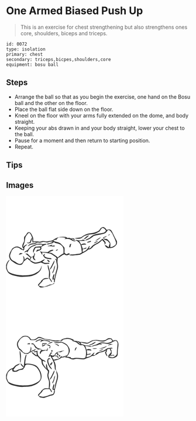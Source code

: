 # One Armed Biased Push Up
> This is an exercise for chest strengthening but also strengthens ones core, shoulders, biceps and triceps.

``` 
id: 0072 
type: isolation 
primary: chest 
secondary: triceps,bicpes,shoulders,core 
equipment: bosu ball 
``` 

## Steps

 - Arrange the ball so that as you begin the exercise, one hand on the Bosu ball and the other on the floor.
 - Place the ball flat side down on the floor.
 - Kneel on the floor with your arms fully extended on the dome, and body straight.
 - Keeping your abs drawn in and your body straight, lower your chest to the ball.
 - Pause for a moment and then return to starting position.
 - Repeat.

## Tips


## Images

<svg width="241pt" height="300" viewBox="0 0 241 225" xmlns="http://www.w3.org/2000/svg">
  <path fill="#FFF" d="M0 0h241v225H0v-77.03c1.15 3.52 2.63 7.08 5.25 9.77 3.05 2.68 7.08 3.81 10.9 4.87 6.2 1.46 12.51 3.16 18.93 2.44 5.62-.72 11.39-.09 16.9-1.6 6.56-1.62 13.02-4.86 17.33-10.19 2.67-3.21 3.44-7.45 3.78-11.49-1.43 4.27-2.74 9.02-6.49 11.89-2.72 2.02-5.78 3.54-8.84 4.98-7.44 3.34-15.77 3.32-23.76 3.47-9.86-.71-20.29-1.57-28.85-6.99-2.64-3.68-4.76-8.46-3.39-13.07.38-4.66 3.64-8.22 5.62-12.25-3.84 2.56-6.06 6.77-7.38 11.08V0m198.51 63.34c-1.73.91-3.94 1.25-5.08 2.98-1.39 1.8-2.38 4.07-4.51 5.13-4.66 2.42-9.78 4.12-15.03 4.5-7.34.79-14.39 3.63-19.98 8.48-4.5 1.03-9.24.83-13.72 2.1 5.31.69 12 2.25 16.19-2.07 3.44-3.17 8.11-4.23 12.46-5.49 5.22-1.48 11.09-.32 15.96-3.1 2.2-1.23 4.54-2.2 6.71-3.49 1.77-2.39 3.09-5.13 5.45-7.06 3.94-.46 6.16 2.76 7.92 5.74-1.57 1.4-2.83 3.38-4.95 3.96-7.19 1.92-15.07 1.46-21.74 5.12-3.47 1.73-5.79 5.14-9.44 6.57-2.59 1.03-4.97 2.51-7.21 4.17 6.83-1.01 12.91-4.87 18.05-9.32 6.97-1.94 14.22-2.79 21.21-4.71 3.92-.89 5.91-4.72 8.28-7.58 4.73 0 6.46 4.69 8.95 7.83 2.44 6.34 6.26 12.21 7.51 18.98-.3 1.31-.8 2.56-1.23 3.83-3.35 1.84-6.7 4.78-10.72 4.48.09-2.94.61-5.99-.26-8.86a22.294 22.294 0 0 0-6.68-7.82c-1.87-.05-3.73-.16-5.59-.25-.1-.87-.19-1.75-.26-2.63 2.4-.25 4.33-1.66 5.74-3.54-2.59 1.05-5.08 2.33-7.65 3.44.7 1.39 1.14 2.95 2.24 4.1 1.88 1.4 4.42 1.33 6.43 2.48 1.83 1.67 3.39 3.61 5.05 5.45-.92 2.6-1.93 5.19-2.26 7.95-2.31-1.89-4.74-3.68-7.51-4.84.04 3.74 3.6 5.3 6.35 6.89.44-.16 1.32-.47 1.77-.63 6.15 1.28 12.06-2.16 15.53-7.09 1.31-2.93 1.38-6.3-.51-9.01-3.7-6.15-6.36-12.85-9.91-19.08-2.02-3.43-6.64-3.18-9.77-1.55-1.72-3.06-4.16-5.58-7.79-6.06M42.9 75.87c-1.3 2.32-2.94 4.38-4.76 6.31-2.73 3.03-.39 7.36-1.64 10.86-1.16 2.98-3.2 5.65-3.42 8.94-.47 2.34 1.44 4.15 2.68 5.87-.37.51-.74 1.01-1.11 1.52-2.75-2.08-5.59-4.09-8.77-5.46-4.6-2.29-9.79.72-13.37 3.57-2.68 4.91-6.72 9.68-6.43 15.62.53 3.94 2.32 7.91 5.9 9.96 5.61 3.98 12.32 9.34 19.59 7.19 2.55-1.42 3.53-4.52 4.94-6.93 2.39-1.77 4.71-3.63 6.85-5.7 1.55 1.54 3.24 2.93 5.15 4.01 2.38 3.59 6.57 5.14 10.41 6.62 4.23-.17 8.41-1.25 12.46-2.48 2.86 1.09 5.6 2.55 8.6 3.22 2.9-.06 5.78-.54 8.67-.77-.14-.49-.41-1.47-.55-1.95-4.73.66-9.92 1.13-13.77-2.28 1.77-1.43 4.16-2.42 4.91-4.77-2.93.72-5.41 2.44-7.91 4.04-3.01 1.17-6.19 1.94-9.37 2.52-4.79.83-8.63-2.71-12.76-4.44.84-2.98 2.28-5.77 4.77-7.7.79 3.35 1.99 7.67 6.32 7.34-.99-1.49-2.08-2.92-3.18-4.32.54-2.88 1.22-5.73 2.19-8.49-.62-.38-1.87-1.16-2.49-1.55.33 1.02.67 2.04 1.01 3.06-.75 1.12-1.49 2.24-2.22 3.37-1.83.64-3.64 1.35-5.47 2.01l.26-1.29c-2.8-1.13-4.24-3.85-6.4-5.75-1.39-1.07-3.1-.14-4.59.07 4.2 1.56 6.66 5.48 10.47 7.66-.35.89-1.05 2.67-1.39 3.57-1.69-1.21-3.04-3.04-5.05-3.7-2.15 1.12-3.74 3.03-5.44 4.71-.37-2.85-.57-6.21-3.26-7.92.85 3.69 2.18 7.72-.03 11.24-.99 3.69-5.05 5.64-8.62 4.91-3.87-1.39-6.99-4.21-10.7-5.94-4.19-1.79-7.06-6.04-7.39-10.54.28-2.94 1.71-5.62 2.65-8.38 1.97-5.54 8.3-10.33 14.26-8.08 3.29.69 5.18 4.33 8.67 4.28.39.32 1.17.95 1.56 1.26 2.67-.84 1.79-3.74 2.28-5.86.82-3.03 4.04-4.25 6.08-6.34-3.69.39-6.79 2.57-8.69 5.71.15-2.72 1.05-5.28 2.11-7.76 1.79-4.32 1.43-9.16 2.88-13.55 2.17-3.09 3.92-6.66 7.3-8.62 3.48 2.27 4.52 6.4 6.12 9.96-2.09 2.88-3.53 6.16-4.54 9.56-1.26.4-2.52.79-3.78 1.19-.57-.26-1.72-.78-2.3-1.03 1.29 3.35 4.63 1.88 7.35 1.59 1.51-3.4 2.75-6.9 3.76-10.48.03 3.14-.34 6.38.76 9.4 3.22-.99 6.65-1.25 9.96-.56-2.46.48-5.08.73-7.08 2.41-5.1-.46-10.54 1.32-13.17 5.99 2.98-1.23 5.55-3.61 8.88-3.86 4.22-.27 8.47-1.52 11.83-4.15 2.86 1.05 5.79.5 8.58-.45 3.52-1.21 7.14-.09 10.59.75 3.83-1.4 7.93-2.9 12.05-1.72-3.67 2.5-8.51 3.3-12.84 4.36 1.52 2.58 4.24.49 6.38 0 2.59-1.09 6.12-.69 7.66-3.46 1.32-.6 2 .94 2.93 1.57 5.21 1.17 11.16 2.04 14.58 6.64 3.86 3.92 2.65 9.85 2.82 14.82-4.35 2.12-8.13 5.15-11.68 8.41-2.88-3.54-7.31-5.04-10.71-7.94-2.09-1.88-5.01-1.88-7.62-2.42 2.56-2.04 5.71-2.89 8.71-4.02.13-.29.4-.88.53-1.17-4.43-1-8.36 2.16-11.77 4.56-3.96-.3-7.94-.04-11.89-.45-1.18-.6-2.37-1.19-3.57-1.75 1.14 2.82 2.75 5.44 4.7 7.78.24-1.62-.23-3.16-.79-4.66 5.04-.55 9.97.88 14.9 1.66 4.86.83 8.42 4.48 12.52 6.9 2.09 1.02 2.17 3.7 3.09 5.54-1.36-.56-2.72-1.12-4.08-1.69.62 1.27 1.7 2.2 2.68 3.18-.37 4.72 2.45 9.04 1.73 13.74-.45 5.5-3.21 10.49-3.72 15.98-.39 2.98-1.32 5.85-1.74 8.83-.49-.69-.98-1.38-1.46-2.06.75-2.7 1.48-5.4 1.81-8.19-1.33.29-2.17 1.05-2.5 2.28-.97 3.22-2.95 7.07-.36 10.07l.73-2.83c1.6 2.07 1.1 4.6.93 7.03l1.32.48c.92-9.36 3.78-18.38 6.27-27.41 1.06-3.46.88-7.14.05-10.63-1.03-3.81-.19-7.75.16-11.59 4.92-2.09 8.55-6.4 13.77-7.9 2.42 2.13 5.77 3.18 8.3.5l1.31 1.49c.44-1.11.8-2.24 1.14-3.37-.79-.09-2.37-.26-3.15-.35-1.3.73-2.66 2.12-4.28 1.41-1.18-.81-2.23-1.78-3.32-2.7-.11-3.49.5-7.07-.08-10.52-1.89-2.72-4.53-4.78-6.75-7.21-4.19-4.71-11.25-3.55-16.2-7.03 1.48-.67 2.8-1.76 4.39-2.19.37.15 1.13.45 1.51.61l1.13-.25c-.09-.47-.15-.95-.19-1.43 1.48-1.18 2.97-2.35 4.45-3.54 4.81.15 9.82-.54 14.34 1.54-.65.51-1.94 1.54-2.59 2.05 3.12-.24 6.3-.88 9.4-.02 4.77 1.12 8.82 6.12 14.06 3.98-1.43-.99-3.15-1.15-4.81-1.38-1.63-1.21-3.24-2.45-4.77-3.77 2.03.19 3.78 1.16 5.2 2.59 1.05 1.06 3.34-1.25.84-1.93-2.29-2.09-6-.96-8.9-1.04l.08-1.16c-1.78.17-3.56.32-5.34.45-1.06-.75-1.95-1.96-3.35-2.03-9.07-1.43-19.03.34-26.09 6.51-1.31.43-2.61.87-3.9 1.32-2.8.13-5.49.95-8.24 1.38-2.97-.24-5.9-1.09-8.9-.84-2.68.04-5.13 2.02-7.83 1.13-3.84-.93-7.82-1.2-11.68-.24-.04-3.18.68-6.58-.84-9.54-1.37-2.88-2.21-6.18-4.77-8.3-1.87-1.92-5.56-1.66-6.91.75m165.98 5.01c1.55-.71 3.05-1.54 4.44-2.54-2-.21-3.62.71-4.44 2.54m-49.75 6.95l1.2.56c3.82-1.85 7.05-5.08 9.95-8.19-4.8.46-7.73 4.98-11.15 7.63m23.64 4.1c4.39-1.71 8.7-4.2 11.63-7.98-4.31 1.95-8.12 4.85-11.63 7.98m-26.05-4.4l.08 2.39c-2.59.27-5.16.71-7.75.8-2.36-.29-4.66-1.15-7.07-.73 2.43 1.62 5.45 2.43 7.22 4.92 5.18 5.28 4.93 13.16 6.16 19.95-1.8 1.53-3.86 2.94-6.3 3.1-5.6.56-11.16 1.88-16.83 1.29-.7.63-1.4 1.28-2.09 1.93 3.64.19 7.32.52 10.93-.16 4.28-.8 8.95-.08 12.84-2.38 4.84-3.07 10.45-4.99 14.46-9.25 4.48-.15 8.01-3.15 10.48-6.65 2.53-1.87 5.14-3.64 8.06-4.85 4.03-1.76 7.11-4.91 10.15-7.98.69.92 1.37 1.84 2.05 2.77 3.56 1.41 2.61 5.5 3.3 8.51.34-1.38-.9-3.91 1.49-3.93.76-2.56-1.01-4.39-2.49-6.21-1.31-1.18-2.42-2.54-3.59-3.84-3.6 2.59-6.4 6.26-10.47 8.19-4.74 2.38-9.94 4.62-13.05 9.15-1.09 1.64-3.08 2.14-4.77 2.89.69-1.66 1.41-3.31 2.12-4.97-.43 0-1.29.01-1.72.01-2.48 5.62-7.2 10.32-13.26 11.87.19-1.94.4-3.88.55-5.82 2.39-.12 4.69-.75 6.99-1.35.12-.51.36-1.53.48-2.05-2.49.85-4.94 1.79-7.31 2.93-.96-2.6-1.97-5.17-3.05-7.72 3.25-.92 6.61-1.14 9.97-1.15-1.96-3.81-7.43-1.95-10.38-.2-1.46-2.42-2.84-4.88-4.16-7.37 4.03 0 8.06-.07 12.09-.14-1.17-1.33-2.67-2.05-4.49-2.16l-.64-1.79m17 4c-2.32.82-4.66 1.55-6.99 2.31-.07.42-.2 1.27-.27 1.69 2.43-.65 4.86-1.32 7.27-2.02-.01-.66-.01-1.32-.01-1.98m6.07 5.23c3.14-1.04 6.6-2.08 8.72-4.8-3.16 1.02-6.59 2.07-8.72 4.8m-113.76.86c-4.51-.1-8.35 2.44-12.41 4.02-3.6 1.41-6.25 4.37-8.59 7.34-2.1 2.77-6.15 3.18-7.9 6.34 2.01-.46 3.88-1.3 5.74-2.17.08.65.25 1.96.33 2.62 1.83-3.01 3-6.48 5.64-8.92 3.05-3.45 7.79-4.29 11.71-6.37 3.46-2.18 7.67-.86 11.47-1.69.81.44 1.62.87 2.43 1.32-.9.94-1.81 1.89-2.71 2.84-4.13-.27-8.19.7-12.31.85-2.79 3.42-5.88 7.91-3.17 12.33.81-3.78 1.72-7.63 4.5-10.51 2.81-.17 5.63-.48 8.46-.33 2.65 1.05-.22 3.03-1.03 4.32-1.31-.02-2.62-.03-3.93-.05-1.1 1.22-2.24 2.43-2.99 3.9 2.39.2 4.21-1.96 6.58-2.16 3.29-.56 5.94-3.99 3.88-7.17 3.47-2.13 6.91-4.42 11.02-5.1.03-.21.1-.63.13-.84-2.54-1.06-5.28.15-7.88.32-2.82-1.35-5.94-1.54-8.97-.89m64.78 1.23c-.5 1.85-.97 3.7-1.37 5.57.51.08 1.52.24 2.03.33.79-2.44 1.54-4.88 2.07-7.38-.91.49-1.82.99-2.73 1.48m-46.07 3.23c1.07.28 2.13.83 3.27.53 4.23-1.1 8.66 2.44 12.44-.78-2.45-1.16-5.09-.1-7.59.2.55-.64 1.63-1.92 2.18-2.56-3.54.51-6.69 2.45-10.3 2.61m17.34 9.8c1.73-.56 3.5-1.21 4.54-2.84-1.87.34-4.39.36-4.54 2.84m-73.88 4.9c-.74 1.12-1.48 2.25-2.19 3.4 2.6-.82 5.18-1.66 7.7-2.69-1.66-1.07-3.64-.78-5.51-.71m47.34 4.16c1.4 2.73 3.03 5.79 6.25 6.63 3.58.98 7.39 1.7 11.1 1.44-.04-.43-.13-1.28-.18-1.7-4.48-.96-9.72-.52-13.41-3.68-2.03-1.6.16-3.8.49-5.68-1.44.95-2.85 1.96-4.25 2.99m8.28 9.06c.88 2.13 3.13 6.04 5.82 4.01-1.25-2.16-3.59-3.19-5.82-4.01m6.95 16.93c-.72 1.09-1.03 2.36-1.2 3.64 2.12-1.79 3.69-4.11 4.88-6.61 2-4.06 5.01-8.03 4.72-12.79-3.24 5-5.35 10.65-8.4 15.76m-5.62-5.65c.14 3.52.7 7 2.03 10.28 2.1 5.56-.59 11.72.89 17.24 1.94 1.67 3.1 3.96 4.18 6.23.47.16 1.42.47 1.89.62-1.01-3-2.4-5.95-5.06-7.83 1.24-6.04 1.7-12.52-.7-18.35-.65-2.45-1.27-4.9-1.84-7.36l-1.39-.83m11.9 9.77c-.75 2.38-2.84 4.5-2.02 7.16 3.3-4.88 4.76-10.75 5.4-16.54-2.3 2.6-2.13 6.3-3.38 9.38m-25.06 22.29c-1.35 3.59-5.47 5.19-6.79 8.88 1.42 1.41 2.81 2.86 4.2 4.31 5.32 1.56 10.15-1.62 15.35-2.05 4.52-2.28 9.62-3.09 14.01-5.67-.29-.48-.58-.95-.87-1.42-1.67 3.5-5.85 3.11-9.07 3.78-2.18 1.23-4.43 2.42-6.94 2.69-4.79 2.75-10.26.8-15.08-.76 1.82-4.13 6.32-6.08 8.17-10.22 2.6-4.21 7.89-2.77 11.82-4.04.57-2.02-2.75-.57-3.79-1.03-4.53-.63-8.26 2.26-11.01 5.53z"/>
  <g fill="#333">
    <path d="M198.51 63.34c3.63.48 6.07 3 7.79 6.06 3.13-1.63 7.75-1.88 9.77 1.55 3.55 6.23 6.21 12.93 9.91 19.08 1.89 2.71 1.82 6.08.51 9.01-3.47 4.93-9.38 8.37-15.53 7.09-.45.16-1.33.47-1.77.63-2.75-1.59-6.31-3.15-6.35-6.89 2.77 1.16 5.2 2.95 7.51 4.84.33-2.76 1.34-5.35 2.26-7.95-1.66-1.84-3.22-3.78-5.05-5.45-2.01-1.15-4.55-1.08-6.43-2.48-1.1-1.15-1.54-2.71-2.24-4.1 2.57-1.11 5.06-2.39 7.65-3.44-1.41 1.88-3.34 3.29-5.74 3.54.07.88.16 1.76.26 2.63 1.86.09 3.72.2 5.59.25 2.8 2.05 5.1 4.73 6.68 7.82.87 2.87.35 5.92.26 8.86 4.02.3 7.37-2.64 10.72-4.48.43-1.27.93-2.52 1.23-3.83-1.25-6.77-5.07-12.64-7.51-18.98-2.49-3.14-4.22-7.83-8.95-7.83-2.37 2.86-4.36 6.69-8.28 7.58-6.99 1.92-14.24 2.77-21.21 4.71-5.14 4.45-11.22 8.31-18.05 9.32 2.24-1.66 4.62-3.14 7.21-4.17 3.65-1.43 5.97-4.84 9.44-6.57 6.67-3.66 14.55-3.2 21.74-5.12 2.12-.58 3.38-2.56 4.95-3.96-1.76-2.98-3.98-6.2-7.92-5.74-2.36 1.93-3.68 4.67-5.45 7.06-2.17 1.29-4.51 2.26-6.71 3.49-4.87 2.78-10.74 1.62-15.96 3.1-4.35 1.26-9.02 2.32-12.46 5.49-4.19 4.32-10.88 2.76-16.19 2.07 4.48-1.27 9.22-1.07 13.72-2.1 5.59-4.85 12.64-7.69 19.98-8.48 5.25-.38 10.37-2.08 15.03-4.5 2.13-1.06 3.12-3.33 4.51-5.13 1.14-1.73 3.35-2.07 5.08-2.98zM42.9 75.87c1.35-2.41 5.04-2.67 6.91-.75 2.56 2.12 3.4 5.42 4.77 8.3 1.52 2.96.8 6.36.84 9.54 3.86-.96 7.84-.69 11.68.24 2.7.89 5.15-1.09 7.83-1.13 3-.25 5.93.6 8.9.84 2.75-.43 5.44-1.25 8.24-1.38 1.29-.45 2.59-.89 3.9-1.32 7.06-6.17 17.02-7.94 26.09-6.51 1.4.07 2.29 1.28 3.35 2.03 1.78-.13 3.56-.28 5.34-.45l-.08 1.16c2.9.08 6.61-1.05 8.9 1.04 2.5.68.21 2.99-.84 1.93-1.42-1.43-3.17-2.4-5.2-2.59 1.53 1.32 3.14 2.56 4.77 3.77 1.66.23 3.38.39 4.81 1.38-5.24 2.14-9.29-2.86-14.06-3.98-3.1-.86-6.28-.22-9.4.02.65-.51 1.94-1.54 2.59-2.05-4.52-2.08-9.53-1.39-14.34-1.54-1.48 1.19-2.97 2.36-4.45 3.54.04.48.1.96.19 1.43l-1.13.25c-.38-.16-1.14-.46-1.51-.61-1.59.43-2.91 1.52-4.39 2.19 4.95 3.48 12.01 2.32 16.2 7.03 2.22 2.43 4.86 4.49 6.75 7.21.58 3.45-.03 7.03.08 10.52 1.09.92 2.14 1.89 3.32 2.7 1.62.71 2.98-.68 4.28-1.41.78.09 2.36.26 3.15.35-.34 1.13-.7 2.26-1.14 3.37l-1.31-1.49c-2.53 2.68-5.88 1.63-8.3-.5-5.22 1.5-8.85 5.81-13.77 7.9-.35 3.84-1.19 7.78-.16 11.59.83 3.49 1.01 7.17-.05 10.63-2.49 9.03-5.35 18.05-6.27 27.41l-1.32-.48c.17-2.43.67-4.96-.93-7.03l-.73 2.83c-2.59-3-.61-6.85.36-10.07.33-1.23 1.17-1.99 2.5-2.28-.33 2.79-1.06 5.49-1.81 8.19.48.68.97 1.37 1.46 2.06.42-2.98 1.35-5.85 1.74-8.83.51-5.49 3.27-10.48 3.72-15.98.72-4.7-2.1-9.02-1.73-13.74-.98-.98-2.06-1.91-2.68-3.18 1.36.57 2.72 1.13 4.08 1.69-.92-1.84-1-4.52-3.09-5.54-4.1-2.42-7.66-6.07-12.52-6.9-4.93-.78-9.86-2.21-14.9-1.66.56 1.5 1.03 3.04.79 4.66-1.95-2.34-3.56-4.96-4.7-7.78 1.2.56 2.39 1.15 3.57 1.75 3.95.41 7.93.15 11.89.45 3.41-2.4 7.34-5.56 11.77-4.56-.13.29-.4.88-.53 1.17-3 1.13-6.15 1.98-8.71 4.02 2.61.54 5.53.54 7.62 2.42 3.4 2.9 7.83 4.4 10.71 7.94 3.55-3.26 7.33-6.29 11.68-8.41-.17-4.97 1.04-10.9-2.82-14.82-3.42-4.6-9.37-5.47-14.58-6.64-.93-.63-1.61-2.17-2.93-1.57-1.54 2.77-5.07 2.37-7.66 3.46-2.14.49-4.86 2.58-6.38 0 4.33-1.06 9.17-1.86 12.84-4.36-4.12-1.18-8.22.32-12.05 1.72-3.45-.84-7.07-1.96-10.59-.75-2.79.95-5.72 1.5-8.58.45-3.36 2.63-7.61 3.88-11.83 4.15-3.33.25-5.9 2.63-8.88 3.86 2.63-4.67 8.07-6.45 13.17-5.99 2-1.68 4.62-1.93 7.08-2.41-3.31-.69-6.74-.43-9.96.56-1.1-3.02-.73-6.26-.76-9.4a77.86 77.86 0 0 1-3.76 10.48c-2.72.29-6.06 1.76-7.35-1.59.58.25 1.73.77 2.3 1.03 1.26-.4 2.52-.79 3.78-1.19 1.01-3.4 2.45-6.68 4.54-9.56-1.6-3.56-2.64-7.69-6.12-9.96-3.38 1.96-5.13 5.53-7.3 8.62-1.45 4.39-1.09 9.23-2.88 13.55-1.06 2.48-1.96 5.04-2.11 7.76 1.9-3.14 5-5.32 8.69-5.71-2.04 2.09-5.26 3.31-6.08 6.34-.49 2.12.39 5.02-2.28 5.86-.39-.31-1.17-.94-1.56-1.26-3.49.05-5.38-3.59-8.67-4.28-5.96-2.25-12.29 2.54-14.26 8.08-.94 2.76-2.37 5.44-2.65 8.38.33 4.5 3.2 8.75 7.39 10.54 3.71 1.73 6.83 4.55 10.7 5.94 3.57.73 7.63-1.22 8.62-4.91 2.21-3.52.88-7.55.03-11.24 2.69 1.71 2.89 5.07 3.26 7.92 1.7-1.68 3.29-3.59 5.44-4.71 2.01.66 3.36 2.49 5.05 3.7.34-.9 1.04-2.68 1.39-3.57-3.81-2.18-6.27-6.1-10.47-7.66 1.49-.21 3.2-1.14 4.59-.07 2.16 1.9 3.6 4.62 6.4 5.75l-.26 1.29c1.83-.66 3.64-1.37 5.47-2.01.73-1.13 1.47-2.25 2.22-3.37-.34-1.02-.68-2.04-1.01-3.06.62.39 1.87 1.17 2.49 1.55-.97 2.76-1.65 5.61-2.19 8.49 1.1 1.4 2.19 2.83 3.18 4.32-4.33.33-5.53-3.99-6.32-7.34-2.49 1.93-3.93 4.72-4.77 7.7 4.13 1.73 7.97 5.27 12.76 4.44 3.18-.58 6.36-1.35 9.37-2.52 2.5-1.6 4.98-3.32 7.91-4.04-.75 2.35-3.14 3.34-4.91 4.77 3.85 3.41 9.04 2.94 13.77 2.28.14.48.41 1.46.55 1.95-2.89.23-5.77.71-8.67.77-3-.67-5.74-2.13-8.6-3.22-4.05 1.23-8.23 2.31-12.46 2.48-3.84-1.48-8.03-3.03-10.41-6.62-1.91-1.08-3.6-2.47-5.15-4.01-2.14 2.07-4.46 3.93-6.85 5.7-1.41 2.41-2.39 5.51-4.94 6.93-7.27 2.15-13.98-3.21-19.59-7.19-3.58-2.05-5.37-6.02-5.9-9.96-.29-5.94 3.75-10.71 6.43-15.62 3.58-2.85 8.77-5.86 13.37-3.57 3.18 1.37 6.02 3.38 8.77 5.46.37-.51.74-1.01 1.11-1.52-1.24-1.72-3.15-3.53-2.68-5.87.22-3.29 2.26-5.96 3.42-8.94 1.25-3.5-1.09-7.83 1.64-10.86 1.82-1.93 3.46-3.99 4.76-6.31z"/>
    <path d="M208.88 80.88c.82-1.83 2.44-2.75 4.44-2.54-1.39 1-2.89 1.83-4.44 2.54zM159.13 87.83c3.42-2.65 6.35-7.17 11.15-7.63-2.9 3.11-6.13 6.34-9.95 8.19l-1.2-.56zM182.77 91.93c3.51-3.13 7.32-6.03 11.63-7.98-2.93 3.78-7.24 6.27-11.63 7.98z"/>
    <path d="M156.72 87.53l.64 1.79c1.82.11 3.32.83 4.49 2.16-4.03.07-8.06.14-12.09.14 1.32 2.49 2.7 4.95 4.16 7.37 2.95-1.75 8.42-3.61 10.38.2-3.36.01-6.72.23-9.97 1.15 1.08 2.55 2.09 5.12 3.05 7.72 2.37-1.14 4.82-2.08 7.31-2.93-.12.52-.36 1.54-.48 2.05-2.3.6-4.6 1.23-6.99 1.35-.15 1.94-.36 3.88-.55 5.82 6.06-1.55 10.78-6.25 13.26-11.87.43 0 1.29-.01 1.72-.01-.71 1.66-1.43 3.31-2.12 4.97 1.69-.75 3.68-1.25 4.77-2.89 3.11-4.53 8.31-6.77 13.05-9.15 4.07-1.93 6.87-5.6 10.47-8.19 1.17 1.3 2.28 2.66 3.59 3.84 1.48 1.82 3.25 3.65 2.49 6.21-2.39.02-1.15 2.55-1.49 3.93-.69-3.01.26-7.1-3.3-8.51-.68-.93-1.36-1.85-2.05-2.77-3.04 3.07-6.12 6.22-10.15 7.98-2.92 1.21-5.53 2.98-8.06 4.85-2.47 3.5-6 6.5-10.48 6.65-4.01 4.26-9.62 6.18-14.46 9.25-3.89 2.3-8.56 1.58-12.84 2.38-3.61.68-7.29.35-10.93.16.69-.65 1.39-1.3 2.09-1.93 5.67.59 11.23-.73 16.83-1.29 2.44-.16 4.5-1.57 6.3-3.1-1.23-6.79-.98-14.67-6.16-19.95-1.77-2.49-4.79-3.3-7.22-4.92 2.41-.42 4.71.44 7.07.73 2.59-.09 5.16-.53 7.75-.8l-.08-2.39z"/>
    <path d="M173.72 91.53c0 .66 0 1.32.01 1.98-2.41.7-4.84 1.37-7.27 2.02.07-.42.2-1.27.27-1.69 2.33-.76 4.67-1.49 6.99-2.31zM179.79 96.76c2.13-2.73 5.56-3.78 8.72-4.8-2.12 2.72-5.58 3.76-8.72 4.8zM66.03 97.62c3.03-.65 6.15-.46 8.97.89 2.6-.17 5.34-1.38 7.88-.32-.03.21-.1.63-.13.84-4.11.68-7.55 2.97-11.02 5.1 2.06 3.18-.59 6.61-3.88 7.17-2.37.2-4.19 2.36-6.58 2.16.75-1.47 1.89-2.68 2.99-3.9 1.31.02 2.62.03 3.93.05.81-1.29 3.68-3.27 1.03-4.32-2.83-.15-5.65.16-8.46.33-2.78 2.88-3.69 6.73-4.5 10.51-2.71-4.42.38-8.91 3.17-12.33 4.12-.15 8.18-1.12 12.31-.85.9-.95 1.81-1.9 2.71-2.84-.81-.45-1.62-.88-2.43-1.32-3.8.83-8.01-.49-11.47 1.69-3.92 2.08-8.66 2.92-11.71 6.37-2.64 2.44-3.81 5.91-5.64 8.92-.08-.66-.25-1.97-.33-2.62-1.86.87-3.73 1.71-5.74 2.17 1.75-3.16 5.8-3.57 7.9-6.34 2.34-2.97 4.99-5.93 8.59-7.34 4.06-1.58 7.9-4.12 12.41-4.02zM130.81 98.85c.91-.49 1.82-.99 2.73-1.48-.53 2.5-1.28 4.94-2.07 7.38-.51-.09-1.52-.25-2.03-.33.4-1.87.87-3.72 1.37-5.57zM84.74 102.08c3.61-.16 6.76-2.1 10.3-2.61-.55.64-1.63 1.92-2.18 2.56 2.5-.3 5.14-1.36 7.59-.2-3.78 3.22-8.21-.32-12.44.78-1.14.3-2.2-.25-3.27-.53zM102.08 111.88c.15-2.48 2.67-2.5 4.54-2.84-1.04 1.63-2.81 2.28-4.54 2.84zM28.2 116.78c1.87-.07 3.85-.36 5.51.71-2.52 1.03-5.1 1.87-7.7 2.69.71-1.15 1.45-2.28 2.19-3.4zM75.54 120.94c1.4-1.03 2.81-2.04 4.25-2.99-.33 1.88-2.52 4.08-.49 5.68 3.69 3.16 8.93 2.72 13.41 3.68.05.42.14 1.27.18 1.7-3.71.26-7.52-.46-11.1-1.44-3.22-.84-4.85-3.9-6.25-6.63zM0 140.88c1.32-4.31 3.54-8.52 7.38-11.08-1.98 4.03-5.24 7.59-5.62 12.25-1.37 4.61.75 9.39 3.39 13.07 8.56 5.42 18.99 6.28 28.85 6.99 7.99-.15 16.32-.13 23.76-3.47 3.06-1.44 6.12-2.96 8.84-4.98 3.75-2.87 5.06-7.62 6.49-11.89-.34 4.04-1.11 8.28-3.78 11.49-4.31 5.33-10.77 8.57-17.33 10.19-5.51 1.51-11.28.88-16.9 1.6-6.42.72-12.73-.98-18.93-2.44-3.82-1.06-7.85-2.19-10.9-4.87-2.62-2.69-4.1-6.25-5.25-9.77v-7.09zM83.82 130c2.23.82 4.57 1.85 5.82 4.01-2.69 2.03-4.94-1.88-5.82-4.01zM90.77 146.93c3.05-5.11 5.16-10.76 8.4-15.76.29 4.76-2.72 8.73-4.72 12.79-1.19 2.5-2.76 4.82-4.88 6.61.17-1.28.48-2.55 1.2-3.64zM85.15 141.28l1.39.83c.57 2.46 1.19 4.91 1.84 7.36 2.4 5.83 1.94 12.31.7 18.35 2.66 1.88 4.05 4.83 5.06 7.83-.47-.15-1.42-.46-1.89-.62-1.08-2.27-2.24-4.56-4.18-6.23-1.48-5.52 1.21-11.68-.89-17.24-1.33-3.28-1.89-6.76-2.03-10.28zM97.05 151.05c1.25-3.08 1.08-6.78 3.38-9.38-.64 5.79-2.1 11.66-5.4 16.54-.82-2.66 1.27-4.78 2.02-7.16z"/>
    <path d="M71.99 173.34c2.75-3.27 6.48-6.16 11.01-5.53 1.04.46 4.36-.99 3.79 1.03-3.93 1.27-9.22-.17-11.82 4.04-1.85 4.14-6.35 6.09-8.17 10.22 4.82 1.56 10.29 3.51 15.08.76 2.51-.27 4.76-1.46 6.94-2.69 3.22-.67 7.4-.28 9.07-3.78.29.47.58.94.87 1.42-4.39 2.58-9.49 3.39-14.01 5.67-5.2.43-10.03 3.61-15.35 2.05-1.39-1.45-2.78-2.9-4.2-4.31 1.32-3.69 5.44-5.29 6.79-8.88z"/>
  </g>
</svg>

<svg width="241pt" height="300" viewBox="0 0 241 225" xmlns="http://www.w3.org/2000/svg">
  <g fill="#FFF">
    <path d="M0 0h241v225H0v-77.08c1.24 3.73 2.79 7.61 5.79 10.29 3.28 2.48 7.34 3.59 11.26 4.61 5.9 1.35 11.92 2.94 18.02 2.22 6.07-.76 12.32-.05 18.21-1.98 6.64-2.03 13.44-5.47 17.22-11.55 3.74-5.86 2.04-13.47-.88-19.31-2.52-4.46-5.26-9.41-10.2-11.54-6.36-2.79-13.47-3.72-20.35-2.87.19-6.32 1.26-12.55 2.96-18.63l-1.8.96c-3.03 7.65-3.07 15.99-4.2 24.05-1.81-2.77-3.9-5.38-6.6-7.35.43 3.85 3.58 6.28 6.42 8.46-3.22 3.64-8.42 2.95-12.42 5.16-2.69 1.41-6.63 3.07-8.61-.24 1.9-2.21 3.19-4.91 5.23-7 2.8-1.87 6.27-2.84 8.25-5.76-2.75.7-5.36 1.83-7.91 3.08-3.32 1.59-4.71 5.68-8.4 6.69-6.18 2.04-10.26 7.63-11.99 13.7V0m31.96 62.94c-3.28 3.42-7.4 6.34-8.95 11.03-2.26 5.35.56 11.12 3.97 15.25 1.77.21 2.77 1.69 3.9 2.88 1.78 2.13 4.32 3.37 6.56 4.94 2.32.35 4.66.54 7 .66 2.7-2.37 6.08-3.6 9.17-5.32 2.68-.9 6.55-1.44 7.02-4.86-2.66 1.38-5.19 3.08-8.18 3.69-.98.85-1.97 1.69-2.97 2.53 1.95-3.41 3.04-7.44 1.13-11.14-.45 3.84-.59 7.77-2.74 11.14-1.87 1.01-3.62 2.66-5.9 2.5-2.84.38-5.26-1.25-7.6-2.56-1.77-3.51-5.03-5.85-8.05-8.21-1.44-3.57-3.31-7.65-1.33-11.41 2.65-6.28 8.49-13.04 16.03-11.95 3.97.42 6.81 3.63 8.35 7.08 3.35.21 6.73.37 10.07.01 2.91-.72 4.77-3.47 7.55-4.38 4.66-.13 8.52 3.12 13.13 3.33 5.96 1.1 12.05 1.74 17.78 3.83 4.12-.38 9 1.29 12.58-1.21 2.5.46 5.05.12 6.27-2.39 6.26-2.07 14.12-2.6 19.35 2.09.92-.04 2.78-.13 3.7-.17-4.06-4.08-10.35-5.23-15.9-5.21-4.05.99-8.73 1.48-11.71 4.71-1.3.27-2.6.62-3.94.5-5.06-.31-10.3.51-15.18-1.23-5.88-2.05-12.57-.74-18.1-3.91-3.39-1.56-8.17-3.69-11.26-.49-3.44 3.32-8.55 4.62-13.09 2.94-3.06-7.07-12.62-9.18-18.66-4.67m170.81 6.71c-4.66 1.16-9.53.76-14.18-.2-4.14-.95-8.38-.03-12.42.94-4 1.3-7.32 5.68-11.89 4.28-4.23-1.13-8.62-.97-12.92-1.49-4.97-2.51-10.68-2.49-16.11-2.09 3.42 1.46 7.48 1.61 10.36 4.22 3.05 2.11 6.29 6.09 10.37 4.05 1.63.78 3.61 1.34 4.34 3.2 4.48 6.47 4.15 14.8 2.47 22.14-2.41 2.65-6.45 2.21-9.65 1.69-5.36-.46-10.9-1.17-16.17.31-1.32.02-2.59-.35-3.87-.6-.26-.44-.76-1.32-1.02-1.76-2.99-.1-5.88-.91-8.79-1.55 3.97-1.14 5.37-5.39 6.79-8.82 1.78-5.32-1.53-10.5-4.7-14.52-3.56-3.69-8.57-5.26-13.22-7.07-4.65 2.32-9.83 1.04-14.77 1.11 4.57 2.96 10.66 1.86 15.7.75 5.77 2.49 13.15 5.33 14.46 12.31 1.43 4.32.94 9.3-1.79 13.02-3.23 2.55-7.49 3.02-11.31 4.23l-.28-2.09c-2.13 2.21-4.26 4.5-7.09 5.82l.8.46c-3.47.17-7.01.37-10.26 1.73-.6-1.12-1.33-2.16-2.05-3.21-.49-.87-.93-1.76-1.41-2.63 2.31-.36 5.61-.3 5.81-3.38 1.35-1.55 2.68-3.25 4.75-3.85.08 1.49.14 2.98.2 4.47.61-.35 1.83-1.07 2.44-1.43-.08-1.87-1.03-3.36-2.41-4.55l2.22-1.31c3.17.66 6.49.21 8.8-2.23.84-.09 2.53-.28 3.37-.37-3.93-1.04-7.6 1.62-11.49 1.89-4.05.31-7.13 3.52-8.67 7.08-1.62.46-3.23.95-4.83 1.46-.04-.47-.14-1.41-.18-1.88-.6.25-1.79.75-2.38 1-2.29-2.15 1.14-4.62 3.26-5.08-1.06-.42-2.11-.84-3.16-1.28-2.07 2.9-3.87 6.04-4.93 9.46 1.93.48 2.26-1.69 3.15-2.84 3.21 4.71 5.98 9.78 7.88 15.17 1.47 4.24 1.45 8.75 2.03 13.14 3.82 1 2.42 5.71 3.58 8.54 2.46 6.76-.83 13.56-2.47 20.07-.47 3.58-1.28 7.1-1.86 10.67-.54.29-1.63.88-2.18 1.17.4-3.1 1.81-6.07 1.86-9.2-.36-.26-1.07-.8-1.42-1.07-1.12 3.55-2.67 7.12-2.34 10.94 1.25.31 2.5.71 3.56 1.46-.51 2.55-.83 5.25-2.34 7.46-2.54 1.13-5.42 1.12-7.94 2.3a37.943 37.943 0 0 1-12.46 3.54c-3.18-.1-6.22-1.17-9.23-2.12 1.56-3.97 5.94-5.65 7.67-9.51 2.88-5.07 9.41-4.3 14.35-4.05 1.72 1.42 2.45 3.6 3.46 5.51.47.13 1.42.38 1.89.51-1.07-2.95-2.45-5.87-5.09-7.74 1.11-5.5 1.65-11.33-.14-16.75-1.23-4.34-3.27-8.97-1.6-13.49.8-2.69 1.88-6.9-1.51-8.25-1.66-3.79-1.49-8.03-2.95-11.85-1.89 3.74-.87 7.66.28 11.4-3.2-5.45-9.12-10.2-8.09-17.16 2.11.79 4.19 1.68 6.35 2.33-1.63-3.89-6.43-3.73-9.06-6.51-2.05-1.9-4.22-3.71-5.99-5.89-2.17-3.01-2.04-6.9-2.03-10.43-2.51.49-5.01 1.05-7.54 1.44 0 .37 0 1.11.01 1.49 1.91-.12 3.82-.26 5.71-.52.02 2.42.09 4.84.23 7.26-3.6-2.27-6.69-5.27-10.38-7.4.61 3.67 4.39 5.06 6.81 7.35 1.32 1.37 3.09 1.82 4.94 1.49 2.76 2.58 5.12 5.57 8.08 7.94.65 3.56.46 7.64 2.97 10.53 2.05 2.6 3.82 5.46 6.33 7.67 1.7 1.64 3.9 3.1 4.46 5.54-.5 2.94-1.85 5.81-1.25 8.85.21 3.73 2.19 7 3.08 10.57.53 4.87-.15 9.76-.26 14.64-1.52-.11-3.03-.2-4.54-.26-4.51-.64-8.19 2.3-10.96 5.49-1.25 3.66-5.52 5.17-6.8 8.92 1.4 1.38 2.74 2.82 4.13 4.21 2.79.5 5.59 1.2 8.44 1.1 4.42-1.52 8.78-3.21 13.26-4.51 2.57-.68 6.09-.69 7.25-3.62 1.62-2.5 1.64-5.47 1.51-8.34 1.38-4.69 2.44-9.46 3.6-14.2 1.58-5.51 3.97-11.17 2.67-17-.51-3.47-2.59-6.34-3.82-9.55-1.36-3.17-.12-6.67-.85-9.95-.39-1.71-.92-3.39-1.31-5.1-.76-1.28-1.51-2.55-2.27-3.82 5.43-.99 11.14-2.25 15.38-6.04 2.28-.29 4.55-.64 6.8-1.14.04-.26.13-.77.18-1.03.76-.03 2.29-.1 3.05-.14-1.06.61-2.1 1.24-3.13 1.91 2.92.17 6.01-.21 8.75 1.1 3.44 1.25 7.01 3.89 10.82 2.45 6-2.19 12.31.33 18.45.22 3.56-.03 6.34-2.72 9.79-3.3 3.1-.67 5.88-2.21 8.59-3.8 2.2.28 4.38-.05 6.48-.76-1.45-1.13-3.26-1.18-5-.92 1.46-1.57 2.61-3.4 3.25-5.46-3.01 1.88-5.08 4.85-7.84 7.03-2.59 1.71-5.73 2.25-8.75 2.62.31-1.39.6-2.79.88-4.2 2.99-.9 6.48-.66 8.96-2.83-2.74-.08-5.54.14-7.99 1.48-.65-2.75-.79-5.59-1.32-8.36 3.24-.23 6.5-.08 9.68.57-.2-.51-.61-1.52-.82-2.03-3.03-.92-6.44-1.83-9.14.45-.97-2.72-1.81-5.48-2.67-8.23 3.27.57 6.54 1.18 9.8 1.79 4.13.48 7.87-1.75 11.87-2.31 2.65-.4 5.14-1.39 7.51-2.6 1.92.7 3.95.48 5.72-.56-1.19-.18-3.57-.52-4.76-.69 6.18-2.57 12.43 1.44 18.66.15 4.91-1.52 8.88-5.42 14.03-6.22 2.17.93 3.35 3.22 3.55 5.48-.1 6.68-1.54 13.27-1.47 19.96.38 3.81-3.21 6.35-6.21 7.88-2.98 1.88-6.43.12-9.55-.26.72-1.65 1.82-3 3.3-4.02-.28.84-.83 2.52-1.11 3.37 2.2-2.91 6.14-1.61 9.22-2.05-1.78-2.08-4.6-1.17-6.81-.53-.42-.42-.83-.85-1.23-1.28.39-.47 1.17-1.43 1.56-1.91.34-3.56.28-7.63-2.55-10.27 1.61-.13 3.22-.28 4.84-.45-.94-1.13-2.12-1.98-3.66-1.48-2.81.49-5.74.67-8.41 1.71-3.32 2.13-6.52 4.66-10.46 5.56-5.09 1.46-11.48 2.12-13.64 7.85 4.24-.8 7-5.21 11.49-5.7 4.11-.34 7.82-2.16 11.4-4.08-.72 1.55-1.51 3.06-2.5 4.45 1.28 2.79 1.96 6.37 5.13 7.65-1.09-2.48-2.21-4.96-2.98-7.56 1.56-1.71 1.86-3.98 1.95-6.19 1.67-.66 3.36-1.27 5.07-1.84 1.22 2.19 2.44 4.39 3.44 6.7-1.36 2.22-2.85 4.38-4.81 6.12-1.61 1.21-.67 3.38-.81 5.05 5.36 2.28 11.8 2.34 16.47-1.5 3.82-2.44 2.14-7.49 2.69-11.24-.18-6.76 3.64-14.34-.68-20.45-1.86-3.14-6.07-1.79-8.92-1.16-1.14-1.52-2.33-2.99-3.54-4.46-1.58-.22-3.15-.57-4.75-.6-3.24.35-5.47 3.01-8.3 4.3M61.08 71.12c-.21.54-.64 1.63-.85 2.17 3.97-1.87 7.93-4.5 12.55-3.91-1.04 1.31-2.09 2.61-3.1 3.94 2.71-1.09 5.35-2.71 8.38-2.67 4.33-.28 8.3 1.76 12.49 2.43-.27-.4-.8-1.22-1.06-1.62-3.83-1.78-8.14-1.88-12.28-1.89-2.77-.52-5.37-2.08-8.28-1.73-2.76.7-5.27 2.12-7.85 3.28m24.83 5.18c3.51-.32 7.41-.62 9.93-3.42-3.6.05-6.91 1.59-9.93 3.42m-42.69 1.3c1.87.1 3.74.15 5.61.21.02-.47.07-1.41.1-1.88-2.09-.05-4.41-.36-5.71 1.67m8.89-1.59c-.02.44-.08 1.32-.11 1.76 1.24.07 2.47.16 3.71.26 1.76 2.32 2.97 5 4.69 7.34 1.47.95 3.1 1.62 4.68 2.36-.2.42-.59 1.27-.79 1.69 2.79-1.56 5.93-1.37 8.95-.66-2.2 2.49-5.77 5.65-3.22 9.17 1.01-1.41 1.52-3.08 2.32-4.6 2.99-1.8 6.5-2.31 9.88-2.89.63.52 1.25 1.04 1.87 1.56.43-1.71 1.29-3.24 2.18-4.75-1.39.72-2.75 1.48-3.95 2.49-2.58-.17-5.2-.5-7.68.42-2.99-4.11-9.12-2.78-12.47-6.42-2.46-2.19-3.95-5.26-6.4-7.44-1.21-.15-2.43-.24-3.66-.29m21.83.05c-.02 2.16-.03 4.32-.01 6.49 2.73-.85 5.62-1.89 7.23-4.46-2.35.52-4.52 1.51-6.65 2.59.13-.72.4-2.17.54-2.89 2.65-.58 5.4-.23 8.1-.32l.02-1.51c-3.08-.01-6.15-.01-9.23.1m25.11.38c3.01 1.49 5.91 3.2 8.55 5.29.17-.37.52-1.1.7-1.47-2.63-2.21-5.99-3.05-9.25-3.82m114.39.84c-1.74.78-3.41 1.72-4.7 3.16 3.49-1.08 7.03-1.98 10.68-2.22-1.98-.37-4-.58-5.98-.94M82.16 79.33c3.66.07 6.22 2.55 9.25 4.14-1-3.94-5.64-6.27-9.25-4.14m108 7.51c5.79.07 12.58-.6 16.4-5.55-5.22 2.55-10.68 4.5-16.4 5.55M88.1 85.58c.94.68 3.05-.31 2.59-1.58-.96-.82-2.96.33-2.59 1.58m52.91 5.8c1.66-2.42 3.34-4.95 3.73-7.93-2.71 1.7-4.43 4.67-3.73 7.93M84.2 86.15c.23 3.34 2.9-1.68 0 0m92.52.72c3.27.74 6.73.55 9.93-.47-3.31-.41-6.71-.55-9.93.47m13.62 4.66c3.38-.32 6.8-1.33 9.24-3.81-3.21.88-6.5 1.86-9.24 3.81m-97.15-1.09c-1.47.9-.23 3.8 1.34 2.35 1.51-.89.22-3.73-1.34-2.35m-65.27.39c-.71 7.6 1.82 15.06.65 22.68.3.87.61 1.75.92 2.62.86-8.34 2.1-17.45-1.57-25.3m80.37 9.17c-.63 1.43 1.27 3.75 2.78 3.07.75-1.44-1.26-3.87-2.78-3.07m-7.43.28c.01.69.05 2.09.07 2.79 3.1-2.13 4.47 1.93 6.16 3.75.03-1.24.18-2.49-.08-3.71-1.98-1.1-4.13-1.82-6.15-2.83m-15.67 16.54c2.01 4.64 3.83 10.05 8.79 12.32-.72-3.22-3.65-5.22-4.78-8.26-1.76-3.91-4.31-8.54-1.75-12.7.92.13 2.78.41 3.71.54-.71-1.66-2.26-2.55-4.06-2.48-3.15 2.48-3.35 7.09-1.91 10.58m8.73-3.04c-.33.66-.98 1.97-1.31 2.62-.89.47-1.76.99-2.6 1.55.4 1.27.87 2.52 1.36 3.76 1.08-2.6 5.08-5.14 2.55-7.93m-.29 27.75c-1.09 3.12-3.76 5.62-4.05 9.01 1.95-1.66 3.49-3.74 4.58-6.06 2.07-4.26 5.25-8.37 5.05-13.36-2.44 3.12-3.52 7.05-5.58 10.41m3.15 10.32c-.75 2.02-2.87 4-1.3 6.18.97-1.97 1.8-4 2.74-5.98.89-3.4 1.84-6.81 2.24-10.31-2.59 2.73-2.09 6.87-3.68 10.11z"/>
    <path d="M201 71.99c4.29-.95 7.42-4.87 12-4.76 2.6-.36 3.73 2.46 4.84 4.25-3.49 2.28-7.55 3.87-11.77 3.75-3.74-.27-7.44-1.88-11.2-.93-3.01.38-5.62 1.91-8.2 3.38-3.68 2.08-8.26 1.92-11.65 4.6-4.17-1.77-8.74-1.69-13.16-2.17-2.5-1.08-5.02-2.14-7.77-2.25-.47-1.18-.93-2.35-1.41-3.52 4.14.53 8.08 2.05 12.25 2.39 6.3-.24 10.7-6.58 17.15-6.23 6.44-.89 12.51 3.29 18.92 1.49m-28.03 6.07c-1.35.28-2.56.9-3.61 1.79 5.55-.04 10.81-2.81 14.77-6.57-4.32.09-7.13 3.86-11.16 4.78zM143.91 71.98c3.59 1.07 7.34 2.6 8.63 6.48-2.71-2.38-5.38-4.83-8.63-6.48zM38.36 121.89c1.23-.82 2.45-1.68 3.66-2.55 6.99-.32 14.51 1.18 20.1 5.59 5.55 6.14 9.76 14.45 8.59 22.93-1.43 5.18-6.66 7.62-11.05 9.88-7.83 4.23-16.97 4.19-25.62 4.41-9.42-.76-19.27-1.48-27.65-6.26-2.65-.99-2.99-4.15-4.17-6.36-1.9-3.32-.4-7.11.17-10.58 1.27-4.95 5.47-8.25 9.93-10.24.13 1.42.35 2.83.66 4.22 1.97 1.66 4.72 1.19 7.09 1.14 3.32-.12 5.55-3.25 8.84-3.51 2.05-.22 4.09-.58 6-1.41.94-1.76 2.04-3.45 3.53-4.82l-.08-2.44z"/>
  </g>
  <g fill="#333">
    <path d="M31.96 62.94c6.04-4.51 15.6-2.4 18.66 4.67 4.54 1.68 9.65.38 13.09-2.94 3.09-3.2 7.87-1.07 11.26.49 5.53 3.17 12.22 1.86 18.1 3.91 4.88 1.74 10.12.92 15.18 1.23 1.34.12 2.64-.23 3.94-.5 2.98-3.23 7.66-3.72 11.71-4.71 5.55-.02 11.84 1.13 15.9 5.21-.92.04-2.78.13-3.7.17-5.23-4.69-13.09-4.16-19.35-2.09-1.22 2.51-3.77 2.85-6.27 2.39-3.58 2.5-8.46.83-12.58 1.21-5.73-2.09-11.82-2.73-17.78-3.83-4.61-.21-8.47-3.46-13.13-3.33-2.78.91-4.64 3.66-7.55 4.38-3.34.36-6.72.2-10.07-.01-1.54-3.45-4.38-6.66-8.35-7.08-7.54-1.09-13.38 5.67-16.03 11.95-1.98 3.76-.11 7.84 1.33 11.41 3.02 2.36 6.28 4.7 8.05 8.21 2.34 1.31 4.76 2.94 7.6 2.56 2.28.16 4.03-1.49 5.9-2.5 2.15-3.37 2.29-7.3 2.74-11.14 1.91 3.7.82 7.73-1.13 11.14 1-.84 1.99-1.68 2.97-2.53 2.99-.61 5.52-2.31 8.18-3.69-.47 3.42-4.34 3.96-7.02 4.86-3.09 1.72-6.47 2.95-9.17 5.32-2.34-.12-4.68-.31-7-.66-2.24-1.57-4.78-2.81-6.56-4.94-1.13-1.19-2.13-2.67-3.9-2.88-3.41-4.13-6.23-9.9-3.97-15.25 1.55-4.69 5.67-7.61 8.95-11.03z"/>
    <path d="M202.77 69.65c2.83-1.29 5.06-3.95 8.3-4.3 1.6.03 3.17.38 4.75.6 1.21 1.47 2.4 2.94 3.54 4.46 2.85-.63 7.06-1.98 8.92 1.16 4.32 6.11.5 13.69.68 20.45-.55 3.75 1.13 8.8-2.69 11.24-4.67 3.84-11.11 3.78-16.47 1.5.14-1.67-.8-3.84.81-5.05 1.96-1.74 3.45-3.9 4.81-6.12-1-2.31-2.22-4.51-3.44-6.7-1.71.57-3.4 1.18-5.07 1.84-.09 2.21-.39 4.48-1.95 6.19.77 2.6 1.89 5.08 2.98 7.56-3.17-1.28-3.85-4.86-5.13-7.65.99-1.39 1.78-2.9 2.5-4.45-3.58 1.92-7.29 3.74-11.4 4.08-4.49.49-7.25 4.9-11.49 5.7 2.16-5.73 8.55-6.39 13.64-7.85 3.94-.9 7.14-3.43 10.46-5.56 2.67-1.04 5.6-1.22 8.41-1.71 1.54-.5 2.72.35 3.66 1.48-1.62.17-3.23.32-4.84.45 2.83 2.64 2.89 6.71 2.55 10.27-.39.48-1.17 1.44-1.56 1.91.4.43.81.86 1.23 1.28 2.21-.64 5.03-1.55 6.81.53-3.08.44-7.02-.86-9.22 2.05.28-.85.83-2.53 1.11-3.37a9.32 9.32 0 0 0-3.3 4.02c3.12.38 6.57 2.14 9.55.26 3-1.53 6.59-4.07 6.21-7.88-.07-6.69 1.37-13.28 1.47-19.96-.2-2.26-1.38-4.55-3.55-5.48-5.15.8-9.12 4.7-14.03 6.22-6.23 1.29-12.48-2.72-18.66-.15 1.19.17 3.57.51 4.76.69-1.77 1.04-3.8 1.26-5.72.56-2.37 1.21-4.86 2.2-7.51 2.6-4 .56-7.74 2.79-11.87 2.31-3.26-.61-6.53-1.22-9.8-1.79.86 2.75 1.7 5.51 2.67 8.23 2.7-2.28 6.11-1.37 9.14-.45.21.51.62 1.52.82 2.03-3.18-.65-6.44-.8-9.68-.57.53 2.77.67 5.61 1.32 8.36 2.45-1.34 5.25-1.56 7.99-1.48-2.48 2.17-5.97 1.93-8.96 2.83-.28 1.41-.57 2.81-.88 4.2 3.02-.37 6.16-.91 8.75-2.62 2.76-2.18 4.83-5.15 7.84-7.03-.64 2.06-1.79 3.89-3.25 5.46 1.74-.26 3.55-.21 5 .92-2.1.71-4.28 1.04-6.48.76-2.71 1.59-5.49 3.13-8.59 3.8-3.45.58-6.23 3.27-9.79 3.3-6.14.11-12.45-2.41-18.45-.22-3.81 1.44-7.38-1.2-10.82-2.45-2.74-1.31-5.83-.93-8.75-1.1 1.03-.67 2.07-1.3 3.13-1.91-.76.04-2.29.11-3.05.14-.05.26-.14.77-.18 1.03-2.25.5-4.52.85-6.8 1.14-4.24 3.79-9.95 5.05-15.38 6.04.76 1.27 1.51 2.54 2.27 3.82.39 1.71.92 3.39 1.31 5.1.73 3.28-.51 6.78.85 9.95 1.23 3.21 3.31 6.08 3.82 9.55 1.3 5.83-1.09 11.49-2.67 17-1.16 4.74-2.22 9.51-3.6 14.2.13 2.87.11 5.84-1.51 8.34-1.16 2.93-4.68 2.94-7.25 3.62-4.48 1.3-8.84 2.99-13.26 4.51-2.85.1-5.65-.6-8.44-1.1-1.39-1.39-2.73-2.83-4.13-4.21 1.28-3.75 5.55-5.26 6.8-8.92 2.77-3.19 6.45-6.13 10.96-5.49 1.51.06 3.02.15 4.54.26.11-4.88.79-9.77.26-14.64-.89-3.57-2.87-6.84-3.08-10.57-.6-3.04.75-5.91 1.25-8.85-.56-2.44-2.76-3.9-4.46-5.54-2.51-2.21-4.28-5.07-6.33-7.67-2.51-2.89-2.32-6.97-2.97-10.53-2.96-2.37-5.32-5.36-8.08-7.94-1.85.33-3.62-.12-4.94-1.49-2.42-2.29-6.2-3.68-6.81-7.35 3.69 2.13 6.78 5.13 10.38 7.4-.14-2.42-.21-4.84-.23-7.26-1.89.26-3.8.4-5.71.52-.01-.38-.01-1.12-.01-1.49 2.53-.39 5.03-.95 7.54-1.44-.01 3.53-.14 7.42 2.03 10.43 1.77 2.18 3.94 3.99 5.99 5.89 2.63 2.78 7.43 2.62 9.06 6.51-2.16-.65-4.24-1.54-6.35-2.33-1.03 6.96 4.89 11.71 8.09 17.16-1.15-3.74-2.17-7.66-.28-11.4 1.46 3.82 1.29 8.06 2.95 11.85 3.39 1.35 2.31 5.56 1.51 8.25-1.67 4.52.37 9.15 1.6 13.49 1.79 5.42 1.25 11.25.14 16.75 2.64 1.87 4.02 4.79 5.09 7.74-.47-.13-1.42-.38-1.89-.51-1.01-1.91-1.74-4.09-3.46-5.51-4.94-.25-11.47-1.02-14.35 4.05-1.73 3.86-6.11 5.54-7.67 9.51 3.01.95 6.05 2.02 9.23 2.12 4.31-.46 8.55-1.65 12.46-3.54 2.52-1.18 5.4-1.17 7.94-2.3 1.51-2.21 1.83-4.91 2.34-7.46-1.06-.75-2.31-1.15-3.56-1.46-.33-3.82 1.22-7.39 2.34-10.94.35.27 1.06.81 1.42 1.07-.05 3.13-1.46 6.1-1.86 9.2.55-.29 1.64-.88 2.18-1.17.58-3.57 1.39-7.09 1.86-10.67 1.64-6.51 4.93-13.31 2.47-20.07-1.16-2.83.24-7.54-3.58-8.54-.58-4.39-.56-8.9-2.03-13.14-1.9-5.39-4.67-10.46-7.88-15.17-.89 1.15-1.22 3.32-3.15 2.84 1.06-3.42 2.86-6.56 4.93-9.46 1.05.44 2.1.86 3.16 1.28-2.12.46-5.55 2.93-3.26 5.08.59-.25 1.78-.75 2.38-1 .04.47.14 1.41.18 1.88 1.6-.51 3.21-1 4.83-1.46 1.54-3.56 4.62-6.77 8.67-7.08 3.89-.27 7.56-2.93 11.49-1.89-.84.09-2.53.28-3.37.37-2.31 2.44-5.63 2.89-8.8 2.23l-2.22 1.31c1.38 1.19 2.33 2.68 2.41 4.55-.61.36-1.83 1.08-2.44 1.43-.06-1.49-.12-2.98-.2-4.47-2.07.6-3.4 2.3-4.75 3.85-.2 3.08-3.5 3.02-5.81 3.38.48.87.92 1.76 1.41 2.63.72 1.05 1.45 2.09 2.05 3.21 3.25-1.36 6.79-1.56 10.26-1.73l-.8-.46c2.83-1.32 4.96-3.61 7.09-5.82l.28 2.09c3.82-1.21 8.08-1.68 11.31-4.23 2.73-3.72 3.22-8.7 1.79-13.02-1.31-6.98-8.69-9.82-14.46-12.31-5.04 1.11-11.13 2.21-15.7-.75 4.94-.07 10.12 1.21 14.77-1.11 4.65 1.81 9.66 3.38 13.22 7.07 3.17 4.02 6.48 9.2 4.7 14.52-1.42 3.43-2.82 7.68-6.79 8.82 2.91.64 5.8 1.45 8.79 1.55.26.44.76 1.32 1.02 1.76 1.28.25 2.55.62 3.87.6 5.27-1.48 10.81-.77 16.17-.31 3.2.52 7.24.96 9.65-1.69 1.68-7.34 2.01-15.67-2.47-22.14-.73-1.86-2.71-2.42-4.34-3.2-4.08 2.04-7.32-1.94-10.37-4.05-2.88-2.61-6.94-2.76-10.36-4.22 5.43-.4 11.14-.42 16.11 2.09 4.3.52 8.69.36 12.92 1.49 4.57 1.4 7.89-2.98 11.89-4.28 4.04-.97 8.28-1.89 12.42-.94 4.65.96 9.52 1.36 14.18.2M201 71.99c-6.41 1.8-12.48-2.38-18.92-1.49-6.45-.35-10.85 5.99-17.15 6.23-4.17-.34-8.11-1.86-12.25-2.39.48 1.17.94 2.34 1.41 3.52 2.75.11 5.27 1.17 7.77 2.25 4.42.48 8.99.4 13.16 2.17 3.39-2.68 7.97-2.52 11.65-4.6 2.58-1.47 5.19-3 8.2-3.38 3.76-.95 7.46.66 11.2.93 4.22.12 8.28-1.47 11.77-3.75-1.11-1.79-2.24-4.61-4.84-4.25-4.58-.11-7.71 3.81-12 4.76m-57.09-.01c3.25 1.65 5.92 4.1 8.63 6.48-1.29-3.88-5.04-5.41-8.63-6.48zM61.08 71.12c2.58-1.16 5.09-2.58 7.85-3.28 2.91-.35 5.51 1.21 8.28 1.73 4.14.01 8.45.11 12.28 1.89.26.4.79 1.22 1.06 1.62-4.19-.67-8.16-2.71-12.49-2.43-3.03-.04-5.67 1.58-8.38 2.67 1.01-1.33 2.06-2.63 3.1-3.94-4.62-.59-8.58 2.04-12.55 3.91.21-.54.64-1.63.85-2.17zM85.91 76.3c3.02-1.83 6.33-3.37 9.93-3.42-2.52 2.8-6.42 3.1-9.93 3.42z"/>
    <path d="M172.97 78.06c4.03-.92 6.84-4.69 11.16-4.78-3.96 3.76-9.22 6.53-14.77 6.57 1.05-.89 2.26-1.51 3.61-1.79zM43.22 77.6c1.3-2.03 3.62-1.72 5.71-1.67-.03.47-.08 1.41-.1 1.88-1.87-.06-3.74-.11-5.61-.21zM52.11 76.01c1.23.05 2.45.14 3.66.29 2.45 2.18 3.94 5.25 6.4 7.44 3.35 3.64 9.48 2.31 12.47 6.42 2.48-.92 5.1-.59 7.68-.42 1.2-1.01 2.56-1.77 3.95-2.49-.89 1.51-1.75 3.04-2.18 4.75-.62-.52-1.24-1.04-1.87-1.56-3.38.58-6.89 1.09-9.88 2.89-.8 1.52-1.31 3.19-2.32 4.6-2.55-3.52 1.02-6.68 3.22-9.17-3.02-.71-6.16-.9-8.95.66.2-.42.59-1.27.79-1.69-1.58-.74-3.21-1.41-4.68-2.36-1.72-2.34-2.93-5.02-4.69-7.34-1.24-.1-2.47-.19-3.71-.26.03-.44.09-1.32.11-1.76zM73.94 76.06c3.08-.11 6.15-.11 9.23-.1l-.02 1.51c-2.7.09-5.45-.26-8.1.32-.14.72-.41 2.17-.54 2.89 2.13-1.08 4.3-2.07 6.65-2.59-1.61 2.57-4.5 3.61-7.23 4.46-.02-2.17-.01-4.33.01-6.49zM99.05 76.44c3.26.77 6.62 1.61 9.25 3.82-.18.37-.53 1.1-.7 1.47-2.64-2.09-5.54-3.8-8.55-5.29zM213.44 77.28c1.98.36 4 .57 5.98.94-3.65.24-7.19 1.14-10.68 2.22 1.29-1.44 2.96-2.38 4.7-3.16zM82.16 79.33c3.61-2.13 8.25.2 9.25 4.14-3.03-1.59-5.59-4.07-9.25-4.14zM190.16 86.84c5.72-1.05 11.18-3 16.4-5.55-3.82 4.95-10.61 5.62-16.4 5.55zM88.1 85.58c-.37-1.25 1.63-2.4 2.59-1.58.46 1.27-1.65 2.26-2.59 1.58zM141.01 91.38c-.7-3.26 1.02-6.23 3.73-7.93-.39 2.98-2.07 5.51-3.73 7.93z"/>
    <path d="M84.2 86.15c2.9-1.68.23 3.34 0 0zM176.72 86.87c3.22-1.02 6.62-.88 9.93-.47-3.2 1.02-6.66 1.21-9.93.47zM190.34 91.53c2.74-1.95 6.03-2.93 9.24-3.81-2.44 2.48-5.86 3.49-9.24 3.81zM93.19 90.44c1.56-1.38 2.85 1.46 1.34 2.35-1.57 1.45-2.81-1.45-1.34-2.35zM27.92 90.83c3.67 7.85 2.43 16.96 1.57 25.3-.31-.87-.62-1.75-.92-2.62 1.17-7.62-1.36-15.08-.65-22.68z"/>
    <path d="M40.23 100.12l1.8-.96c-1.7 6.08-2.77 12.31-2.96 18.63 6.88-.85 13.99.08 20.35 2.87 4.94 2.13 7.68 7.08 10.2 11.54 2.92 5.84 4.62 13.45.88 19.31-3.78 6.08-10.58 9.52-17.22 11.55-5.89 1.93-12.14 1.22-18.21 1.98-6.1.72-12.12-.87-18.02-2.22-3.92-1.02-7.98-2.13-11.26-4.61-3-2.68-4.55-6.56-5.79-10.29v-7.01c1.73-6.07 5.81-11.66 11.99-13.7 3.69-1.01 5.08-5.1 8.4-6.69 2.55-1.25 5.16-2.38 7.91-3.08-1.98 2.92-5.45 3.89-8.25 5.76-2.04 2.09-3.33 4.79-5.23 7 1.98 3.31 5.92 1.65 8.61.24 4-2.21 9.2-1.52 12.42-5.16-2.84-2.18-5.99-4.61-6.42-8.46 2.7 1.97 4.79 4.58 6.6 7.35 1.13-8.06 1.17-16.4 4.2-24.05m-1.87 21.77l.08 2.44c-1.49 1.37-2.59 3.06-3.53 4.82-1.91.83-3.95 1.19-6 1.41-3.29.26-5.52 3.39-8.84 3.51-2.37.05-5.12.52-7.09-1.14-.31-1.39-.53-2.8-.66-4.22-4.46 1.99-8.66 5.29-9.93 10.24-.57 3.47-2.07 7.26-.17 10.58 1.18 2.21 1.52 5.37 4.17 6.36 8.38 4.78 18.23 5.5 27.65 6.26 8.65-.22 17.79-.18 25.62-4.41 4.39-2.26 9.62-4.7 11.05-9.88 1.17-8.48-3.04-16.79-8.59-22.93-5.59-4.41-13.11-5.91-20.1-5.59-1.21.87-2.43 1.73-3.66 2.55zM108.29 100c1.52-.8 3.53 1.63 2.78 3.07-1.51.68-3.41-1.64-2.78-3.07zM100.86 100.28c2.02 1.01 4.17 1.73 6.15 2.83.26 1.22.11 2.47.08 3.71-1.69-1.82-3.06-5.88-6.16-3.75-.02-.7-.06-2.1-.07-2.79zM85.19 116.82c-1.44-3.49-1.24-8.1 1.91-10.58 1.8-.07 3.35.82 4.06 2.48-.93-.13-2.79-.41-3.71-.54-2.56 4.16-.01 8.79 1.75 12.7 1.13 3.04 4.06 5.04 4.78 8.26-4.96-2.27-6.78-7.68-8.79-12.32z"/>
    <path d="M93.92 113.78c2.53 2.79-1.47 5.33-2.55 7.93a56.21 56.21 0 0 1-1.36-3.76c.84-.56 1.71-1.08 2.6-1.55.33-.65.98-1.96 1.31-2.62zM93.63 141.53c2.06-3.36 3.14-7.29 5.58-10.41.2 4.99-2.98 9.1-5.05 13.36-1.09 2.32-2.63 4.4-4.58 6.06.29-3.39 2.96-5.89 4.05-9.01zM96.78 151.85c1.59-3.24 1.09-7.38 3.68-10.11-.4 3.5-1.35 6.91-2.24 10.31-.94 1.98-1.77 4.01-2.74 5.98-1.57-2.18.55-4.16 1.3-6.18z"/>
  </g>
</svg>
